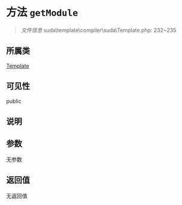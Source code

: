 # 方法 `getModule`

> *文件信息* suda\template\compiler\suda\Template.php: 232~235

## 所属类 

[Template](../Template.md)

## 可见性

public

## 说明



## 参数


无参数


## 返回值

无返回值
